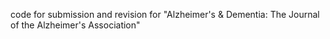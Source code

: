 code for submission and revision for "Alzheimer's & Dementia: The Journal of the Alzheimer's Association"

